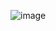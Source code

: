 ![image](https://user-images.githubusercontent.com/82156802/162340273-9fc7fff3-6a59-4ab5-8881-5823a46dffc6.png)

